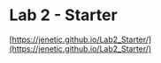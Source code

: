 # Lab 2 - Starter
[https://jenetic.github.io/Lab2_Starter/](https://jenetic.github.io/Lab2_Starter/)
